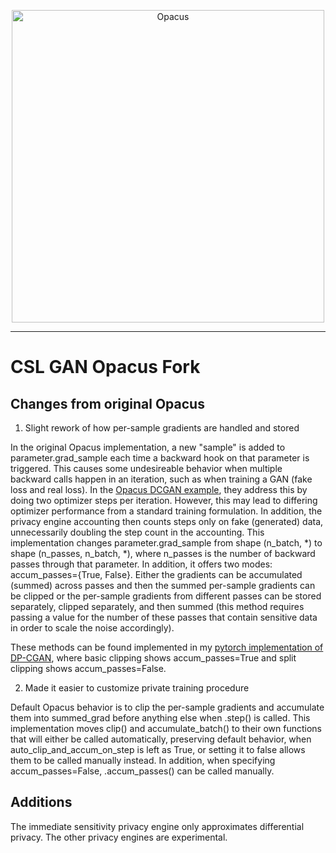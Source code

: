 <p align="center"><img src="https://github.com/pytorch/opacus/blob/main/website/static/img/opacus_logo.svg" alt="Opacus" width="500"/></p>

<hr/>

# CSL GAN Opacus Fork


## Changes from original Opacus

1. Slight rework of how per-sample gradients are handled and stored

In the original Opacus implementation, a new "sample" is added to parameter.grad_sample each time a backward hook on that parameter is triggered.
This causes some undesireable behavior when multiple backward calls happen in an iteration, such as when training a GAN (fake loss and real loss).
In the [Opacus DCGAN example](https://github.com/calvinhirsch/opacus/blob/calvin-branch/examples/dcgan.py), they address this by doing two optimizer steps per iteration.
However, this may lead to differing optimizer performance from a standard training formulation.
In addition, the privacy engine accounting then counts steps only on fake (generated) data, unnecessarily doubling the step count in the accounting.
This implementation changes parameter.grad_sample from shape (n_batch, *) to shape (n_passes, n_batch, *), where n_passes is the number of backward passes through that parameter.
In addition, it offers two modes: accum_passes={True, False}.
Either the gradients can be accumulated (summed) across passes and then the summed per-sample gradients can be clipped or the per-sample gradients from different passes can be stored separately, clipped separately, and then summed (this method requires passing a value for the number of these passes that contain sensitive data in order to scale the noise accordingly).

These methods can be found implemented in my [pytorch implementation of DP-CGAN](https://github.com/calvinhirsch/dp-cgan-pytorch), where basic clipping shows accum_passes=True and split clipping shows accum_passes=False.

2. Made it easier to customize private training procedure

Default Opacus behavior is to clip the per-sample gradients and accumulate them into summed_grad before anything else when .step() is called.
This implementation moves clip() and accumulate_batch() to their own functions that will either be called automatically, preserving default behavior, when auto_clip_and_accum_on_step is left as True, or setting it to false allows them to be called manually instead. In addition, when specifying accum_passes=False, .accum_passes() can be called manually.


## Additions

The immediate sensitivity privacy engine only approximates differential privacy. The other privacy engines are experimental.
